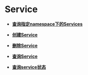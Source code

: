 # Service<a name="topic_300000002"></a>

 

-   **[查询指定namespace下的Services](查询指定namespace下的Services.md)**  

-   **[创建Service](创建Service.md)**  

-   **[删除Service](删除Service.md)**  

-   **[查询Service](查询Service.md)**  

-   **[查询service状态](查询service状态.md)**  


